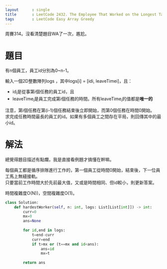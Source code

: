 ```yaml
--- 
layout      : single
title       : LeetCode 2432. The Employee That Worked on the Longest Task
tags        : LeetCode Easy Array Greedy
---
```

周賽314。沒看清楚題目WA了一次，尷尬。  

# 題目
有n個員工，員工id分別為0\~n-1。  

輸入一個2D整數陣列logs ，其中logs[i] = [idi, leaveTimei]，且：  
- id<sub>i</sub>是從事第i個任務的員工id，且  
- leaveTime<sub>i</sub>是員工完成第i個任務的時間。所有leaveTime<sub>i</sub>的值都是**唯一的**  

注意，第i個任務在第(i-1)個任務結束後立即開始，而第0個任務在時間0開始。  
求完成任務時間最長的員工的id。如果有多個員工之間存在平局，則回傳其中的最小id。  

# 解法
總覺得題目描述有點爛，我是直接看例題才搞懂在幹嘛。  

每個員工都是循序排隊進行工作的，第一個員工從時間0開始，結束後，下一位員工馬上無縫接軌。  
只要當前工作時間大於先前最大值，又或是時間相同、但id較小，則更新答案。  

時間複雜度O(N))，空間複雜度O(1)。  

```python
class Solution:
    def hardestWorker(self, n: int, logs: List[List[int]]) -> int:
        curr=0
        mx=0
        ans=None
        
        for id,end in logs:
            t=end-curr
            curr=end
            if t>mx or (t==mx and id<ans):
                ans=id
                mx=t
            
        return ans
```
